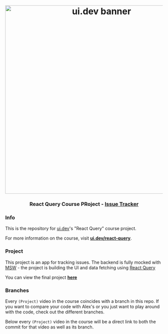 <h1 align="center">
  <a href="https://ui.dev">
    <img
      src="https://ui.dev/images/ambitious-banner-dark.jpg"
      alt="ui.dev banner" width="600" />
  </a>
  <br />
</h1>

<h3 align="center">React Query Course PRoject - <a href="https://react-query-issue-tracker.ui.dev">Issue Tracker</a></h3>

### Info

This is the repository for [ui.dev](https://ui.dev)'s "React Query" course project.

For more information on the course, visit **[ui.dev/react-query](https://ui.dev/react-query)**.

### Project

This project is an app for tracking issues. The backend is fully mocked with [MSW](https://mswjs.io) - the project is building the UI and data fetching using [React Query](https://react-query.tanstack.com)

You can view the final project **[here](https://react-query-issue-tracker.ui.dev)**

### Branches

Every `(Project)` video in the course coincides with a branch in this repo. If you want to compare your code with Alex's or you just want to play around with the code, check out the different branches.

Below every `(Project)` video in the course will be a direct link to both the commit for that video as well as its branch.
